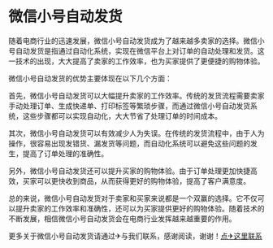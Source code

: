 # 微信小号自动发货

随着电商行业的迅速发展，微信小号自动发货成为了越来越多卖家的选择。微信小号自动发货是指通过自动化系统，实现在微信平台上对订单的自动处理和发货。这一技术的出现，大大提高了卖家的工作效率，也为买家提供了更便捷的购物体验。

微信小号自动发货的优势主要体现在以下几个方面：

首先，微信小号自动发货可以大幅提升卖家的工作效率。传统的发货流程需要卖家手动处理订单、生成快递单、打印标签等繁琐步骤，而通过微信小号自动发货系统，这些步骤都可以实现自动化，大大节省了处理订单的时间成本。

其次，微信小号自动发货可以有效减少人为失误。在传统的发货流程中，由于人为操作，很容易出现发错货、漏发货等问题，而自动化系统可以避免这些问题的发生，提高了订单处理的准确性。

另外，微信小号自动发货还可以提升买家的购物体验。由于订单处理更加快捷高效，买家可以更快收到商品，从而获得更好的购物体验，提高了客户满意度。

总的来说，微信小号自动发货对于卖家和买家来说都是一个双赢的选择。它不仅可以提升卖家的工作效率和准确性，还可以为买家提供更好的购物体验。随着技术的不断发展，相信微信小号自动发货会在电商行业发挥越来越重要的作用。

更多关于微信小号自动发货请通过✈与我们联系，感谢阅读，谢谢！[点✈这里联系](https://sms.k02.cc)